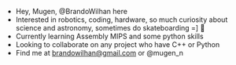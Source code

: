 - Hey, Mugen, @BrandoWilhan here
- Interested in robotics, coding, hardware, so much curiosity about science and astronomy, sometimes do skateboarding =] :telescope:
- Currently learning Assembly MIPS and some python skills
- Looking to collaborate on any project who have C++ or Python
- Find me at brandowilhan@gmail.com or @mugen_n

<!---
BrandoWilhan/BrandoWilhan is a ✨ special ✨ repository because its `README.md` (this file) appears on your GitHub profile.
You can click the Preview link to take a look at your changes.
--->
